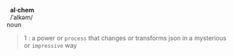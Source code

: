 &nbsp;&nbsp;**al·chem**<br/>
&nbsp;&nbsp;/ˈalkəm/<br/>
noun
> 1 : a power or `process` that changes or transforms json in a mysterious or `impressive` way